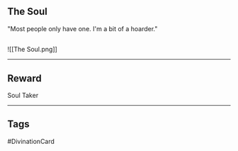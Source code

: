 ## The Soul
"Most people only have one. I'm a bit of a hoarder."
## 
![[The Soul.png]]

---
## Reward
Soul Taker

---
## Tags
#DivinationCard
